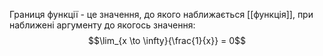 Границя функції - це значення, до якого наближається [[функція]], при наближені аргументу до якогось значення:
$$\lim_{x \to \infty}{\frac{1}{x}} = 0$$
